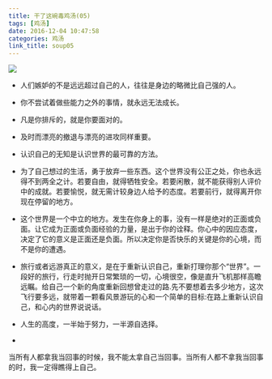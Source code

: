 ```yaml
---
title: 干了这碗毒鸡汤(05)
tags: [鸡汤]
date: 2016-12-04 10:47:58
categories: 鸡汤
link_title: soup05
---
```


![](http://onxkn9cbz.bkt.clouddn.com/photo01.jpg)

- 人们嫉妒的不是远远超过自己的人，往往是身边的略微比自己强的人。



- 你不尝试着做些能力之外的事情，就永远无法成长。

- 凡是你排斥的，就是你要面对的。
<!--more-->

- 及时而漂亮的撤退与漂亮的进攻同样重要。


- 认识自己的无知是认识世界的最可靠的方法。



- 为了自己想过的生活，勇于放弃一些东西。这个世界没有公正之处，你也永远得不到两全之计。若要自由，就得牺牲安全。若要闲散，就不能获得别人评价中的成就。若要愉悦，就无需计较身边人给予的态度。若要前行，就得离开你现在停留的地方。



- 这个世界是一个中立的地方。发生在你身上的事，没有一样是绝对的正面或负面。让它成为正面或负面经验的力量，是出于你的诠释。你心中的因应态度，决定了它的意义是正面还是负面。所以决定你是否快乐的关键是你的心境，而不是你的遭遇。



- 旅行或者远游真正的意义，是在于重新认识自己，重新打理你那个“世界”。一段好的旅行，行走时抛开日常繁琐的一切，心境很空，像是直升飞机那样高瞻远瞩。给自己一个新的角度重新回想曾走过的路.先不要想着去多少地方，这次飞行要多远，就带着一颗看风景游玩的心和一个简单的目标:在路上重新认识自己，和心内的世界说说话。

- 人生的高度，一半始于努力，一半源自选择。

- 
当所有人都拿我当回事的时候，我不能太拿自己当回事。当所有人都不拿我当回事的时，我一定得瞧得上自己。

